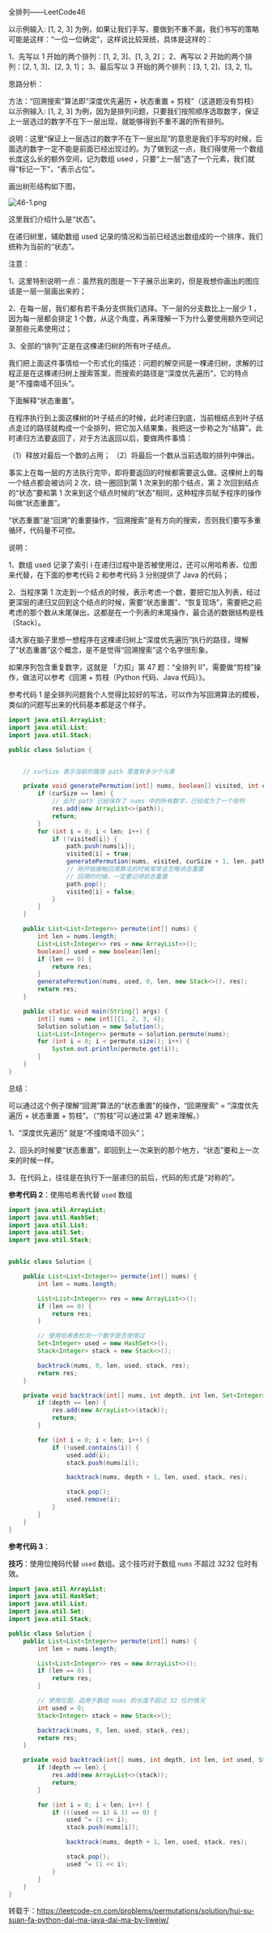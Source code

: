 全排列——LeetCode46

以示例输入: [1, 2, 3] 为例，如果让我们手写，要做到不重不漏，我们书写的策略可能是这样：“一位一位确定”，这样说比较笼统，具体是这样的：

1、先写以 1 开始的两个排列：[1, 2, 3]、[1, 3, 2]；
2、再写以 2 开始的两个排列：[2, 1, 3]、[2, 3, 1]；
3、最后写以 3 开始的两个排列：[3, 1, 2]、[3, 2, 1]。

思路分析：

方法：“回溯搜索”算法即“深度优先遍历 + 状态重置 + 剪枝”（这道题没有剪枝）
以示例输入: [1, 2, 3] 为例，因为是排列问题，只要我们按照顺序选取数字，保证上一层选过的数字不在下一层出现，就能够得到不重不漏的所有排列。

说明：这里“保证上一层选过的数字不在下一层出现”的意思是我们手写的时候，后面选的数字一定不能是前面已经出现过的。为了做到这一点，我们得使用一个数组长度这么长的额外空间，记为数组 used ，只要“上一层”选了一个元素，我们就得“标记一下”，“表示占位”。

画出树形结构如下图，

 ![46-1.png](https://pic.leetcode-cn.com/561e67d343f2ca828644095a67f39694628b730dfffa24b52af9cbc6e011f134-46-1.png) 

这里我们介绍什么是“状态”。

在递归树里，辅助数组 used 记录的情况和当前已经选出数组成的一个排序，我们统称为当前的“状态”。

注意：

1、这里特别说明一点：虽然我的图是一下子展示出来的，但是我想你画出的图应该是一层一层画出来的；

2、在每一层，我们都有若干条分支供我们选择。下一层的分支数比上一层少 1 ，因为每一层都会排定 1 个数，从这个角度，再来理解一下为什么要使用额外空间记录那些元素使用过；

3、全部的“排列”正是在这棵递归树的所有叶子结点。

我们把上面这件事情给一个形式化的描述：问题的解空间是一棵递归树，求解的过程正是在这棵递归树上搜索答案，而搜索的路径是“深度优先遍历”，它的特点是“不撞南墙不回头”。

下面解释“状态重置”。

在程序执行到上面这棵树的叶子结点的时候，此时递归到底，当前根结点到叶子结点走过的路径就构成一个全排列，把它加入结果集，我把这一步称之为“结算”。此时递归方法要返回了，对于方法返回以后，要做两件事情：

（1）释放对最后一个数的占用；
（2）将最后一个数从当前选取的排列中弹出。

事实上在每一层的方法执行完毕，即将要返回的时候都需要这么做。这棵树上的每一个结点都会被访问 2 次，绕一圈回到第 1 次来到的那个结点，第 2 次回到结点的“状态”要和第 1 次来到这个结点时候的“状态”相同，这种程序员赋予程序的操作叫做“状态重置”。

“状态重置”是“回溯”的重要操作，“回溯搜索”是有方向的搜索，否则我们要写多重循环，代码量不可控。

说明：

1、数组 used 记录了索引 i 在递归过程中是否被使用过，还可以用哈希表、位图来代替，在下面的参考代码 2 和参考代码 3 分别提供了 Java 的代码；

2、当程序第 1 次走到一个结点的时候，表示考虑一个数，要把它加入列表，经过更深层的递归又回到这个结点的时候，需要“状态重置”、“恢复现场”，需要把之前考虑的那个数从末尾弹出，这都是在一个列表的末尾操作，最合适的数据结构是栈（Stack）。

请大家在脑子里想一想程序在这棵递归树上“深度优先遍历”执行的路径，理解了“状态重置”这个概念，是不是觉得“回溯搜索”这个名字很形象。

如果序列包含重复数字，这就是 「力扣」第 47 题：“全排列 II”，需要做“剪枝”操作，做法可以参考《回溯 + 剪枝（Python 代码、Java 代码）》。

参考代码 1 是全排列问题我个人觉得比较好的写法，可以作为写回溯算法的模板，类似的问题写出来的代码基本都是这个样子。

```java
import java.util.ArrayList;
import java.util.List;
import java.util.Stack;

public class Solution {


    // curSize 表示当前的路径 path 里面有多少个元素

    private void generatePermution(int[] nums, boolean[] visited, int curSize, int len, Stack<Integer> path, List<List<Integer>> res) {
        if (curSize == len) {
            // 此时 path 已经保存了 nums 中的所有数字，已经成为了一个排列
            res.add(new ArrayList<>(path));
            return;
        }
        for (int i = 0; i < len; i++) {
            if (!visited[i]) {
                path.push(nums[i]);
                visited[i] = true;
                generatePermution(nums, visited, curSize + 1, len, path, res);
                // 刚开始接触回溯算法的时候常常会忽略状态重置
                // 回溯的时候，一定要记得状态重置
                path.pop();
                visited[i] = false;
            }
        }
    }

    public List<List<Integer>> permute(int[] nums) {
        int len = nums.length;
        List<List<Integer>> res = new ArrayList<>();
        boolean[] used = new boolean[len];
        if (len == 0) {
            return res;
        }
        generatePermution(nums, used, 0, len, new Stack<>(), res);
        return res;
    }

    public static void main(String[] args) {
        int[] nums = new int[]{1, 2, 3, 4};
        Solution solution = new Solution();
        List<List<Integer>> permute = solution.permute(nums);
        for (int i = 0; i < permute.size(); i++) {
            System.out.println(permute.get(i));
        }
    }
}
```

总结：

可以通过这个例子理解“回溯”算法的“状态重置”的操作，“回溯搜索” = “深度优先遍历 + 状态重置 + 剪枝”。（“剪枝”可以通过第 47 题来理解。）

1、“深度优先遍历” 就是“不撞南墙不回头”；

2、回头的时候要“状态重置”，即回到上一次来到的那个地方，“状态”要和上一次来的时候一样。

3、在代码上，往往是在执行下一层递归的前后，代码的形式是“对称的”。

 **参考代码 2**：使用哈希表代替 `used` 数组 

```java
import java.util.ArrayList;
import java.util.HashSet;
import java.util.List;
import java.util.Set;
import java.util.Stack;


public class Solution {

    public List<List<Integer>> permute(int[] nums) {
        int len = nums.length;

        List<List<Integer>> res = new ArrayList<>();
        if (len == 0) {
            return res;
        }

        // 使用哈希表检测一个数字是否使用过
        Set<Integer> used = new HashSet<>();
        Stack<Integer> stack = new Stack<>();

        backtrack(nums, 0, len, used, stack, res);
        return res;
    }

    private void backtrack(int[] nums, int depth, int len, Set<Integer> used, Stack<Integer> stack, List<List<Integer>> res) {
        if (depth == len) {
            res.add(new ArrayList<>(stack));
            return;
        }

        for (int i = 0; i < len; i++) {
            if (!used.contains(i)) {
                used.add(i);
                stack.push(nums[i]);

                backtrack(nums, depth + 1, len, used, stack, res);

                stack.pop();
                used.remove(i);
            }
        }
    }
}
```

**参考代码 3**：

**技巧**：使用位掩码代替 `used` 数组。这个技巧对于数组 `nums` 不超过 3232 位时有效。

```java
import java.util.ArrayList;
import java.util.HashSet;
import java.util.List;
import java.util.Set;
import java.util.Stack;

public class Solution {
    public List<List<Integer>> permute(int[] nums) {
        int len = nums.length;

        List<List<Integer>> res = new ArrayList<>();
        if (len == 0) {
            return res;
        }

        // 使用位图，适用于数组 nums 的长度不超过 32 位的情况
        int used = 0;
        Stack<Integer> stack = new Stack<>();

        backtrack(nums, 0, len, used, stack, res);
        return res;
    }

    private void backtrack(int[] nums, int depth, int len, int used, Stack<Integer> stack, List<List<Integer>> res) {
        if (depth == len) {
            res.add(new ArrayList<>(stack));
            return;
        }

        for (int i = 0; i < len; i++) {
            if (((used >> i) & 1) == 0) {
                used ^= (1 << i);
                stack.push(nums[i]);

                backtrack(nums, depth + 1, len, used, stack, res);

                stack.pop();
                used ^= (1 << i);
            }
        }
    }
}
```

转载于：https://leetcode-cn.com/problems/permutations/solution/hui-su-suan-fa-python-dai-ma-java-dai-ma-by-liweiw/
